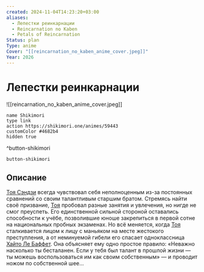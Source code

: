 ```yaml
---
created: 2024-11-04T14:23:20+03:00
aliases:
  - Лепестки реинкарнации
  - Reincarnation no Kaben
  - Petals of Reincarnation
Status: plan
Type: anime
Cover: "[[reincarnation_no_kaben_anime_cover.jpeg]]"
Year: 2026
---
```


# Лепестки реинкарнации

![[reincarnation_no_kaben_anime_cover.jpeg]]

```button
name Shikimori
type link
action https://shikimori.one/animes/59443
customColor #4682b4
hidden true
```
^button-shikimori

`button-shikimori`

## Описание

[Тоя Сэндзи](https://shikimori.one/characters/138189-touya-senji) всегда чувствовал себя неполноценным из-за постоянных сравнений со своим талантливым старшим братом. Стремясь найти своё призвание, [Тоя](https://shikimori.one/characters/138189-touya-senji) пробовал разные занятия и увлечения, но нигде не смог преуспеть. Его единственной сильной стороной оставались способности к учёбе, позволившие юноше закрепиться в первой сотне на национальных пробных экзаменах. Но всё меняется, когда [Тоя](https://shikimori.one/characters/138189-touya-senji) сталкивается лицом к лицу с маньяком на месте жестокого преступления, а от неминуемой гибели его спасает одноклассница [Хайто Ле Баффет](https://shikimori.one/characters/185312-haito-luo-buffett). Она объясняет ему одно простое правило: «Неважно насколько ты бесталанен. Если у тебя был талант в прошлой жизни — ты можешь воспользоваться им как своим собственным» — и проводит ножом по собственной шее...
